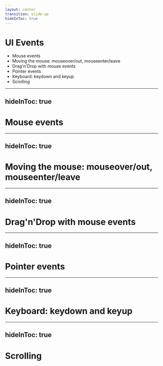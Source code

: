 ```yaml
---
layout: center
transition: slide-up
hideInToc: true
---
```


# UI Events
<div mt-2 />

- Mouse events
- Moving the mouse: mouseover/out, mouseenter/leave
- Drag'n'Drop with mouse events
- Pointer events
- Keyboard: keydown and keyup
- Scrolling


---
hideInToc: true
---

# Mouse events

---
hideInToc: true
---

# Moving the mouse: mouseover/out, mouseenter/leave

---
hideInToc: true
---

# Drag'n'Drop with mouse events

---
hideInToc: true
---

# Pointer events

---
hideInToc: true
---

# Keyboard: keydown and keyup

---
hideInToc: true
---

# Scrolling
